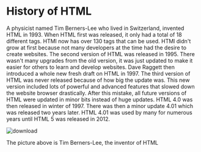 # History of HTML

A physicist named Tim Berners-Lee who lived in Switzerland, invented HTML in 1993. When HTML first was released, it only had a total of 18 different tags. HTMl now has over 130 tags that can be used. HTMl didn't grow at first because not many developers at the time had the desire to create websites. The second version of HTML was released in 1995. There wasn't many upgrades from the old version, it was just updated to make it easier for others to learn and develop websites. Dave Raggett then introduced a whole new fresh draft on HTML in 1997. The third version of HTML was never released because of how big the update was. This new version included lots of powerful and advanced features that slowed down the website browser drastically. After this mistake, all future versions of HTML were updated in minor bits instead of huge updates. HTML 4.0 was then released in winter of 1997. There was then a minor update 4.01 which was released two years later. HTML 4.01 was used by many for numerous years until HTML 5 was released in 2012. 

![download](https://user-images.githubusercontent.com/70455640/204651295-b31d04df-57d8-4e62-816b-ced54673393b.jpg)

The picture above is Tim Berners-Lee, the inventor of HTML

